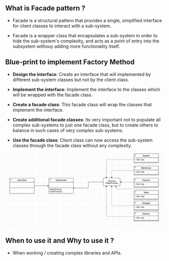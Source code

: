 ## What is Facade pattern ?
- Facade is a structural pattern that provides a single, simplified interface 
  for client classes to interact with a sub-system.
  
- Facade is a wrapper class that encapsulates a sub-system in order to hide 
  the sub-system's complexity, and acts as a point of entry into the subsystem withouy
  adding more functionality itself.


## Blue-print to implement Factory Method
- **Design the interface**: Create an interface that will implemented by different
  sub-system classes but not by the client class.
  
- **Implement the interface**: Implement the interface to the classes which will 
  be wrapped with the facade class.
  
- **Create a facade class**: This facade class will wrap the classes that implement
  the interface.
  
- **Create additional facade classes**: Its very important not to populate all complex
  sub-systems to just one facade class, but to create others to balance in such cases of
  very complex sub-systems.
  
- **Use the facade class**: Client class can now access the sub-system classes through
  the facade class without any complexity.

![img.png](img.png)

## When to use it and Why to use it ?
- When working / creating complex libraries and APIs.



  